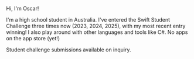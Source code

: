 Hi, I'm Oscar!

I'm a high school student in Australia. I've entered the Swift Student Challenge three times now (2023, 2024, 2025), with my most recent entry winning! I also play around with other languages and tools like C#. No apps on the app store (yet!)

Student challenge submissions available on inquiry.
<!---
SystemNull/SystemNull is a ✨ special ✨ repository because its `README.md` (this file) appears on your GitHub profile.
You can click the Preview link to take a look at your changes.
--->
